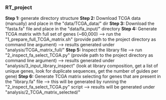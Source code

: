 ### RT_project
**Step 1:** generate directory structure
**Step 2:** Download TCGA data (manually) and place in the "data/TCGA_data/" dir
**Step 3:** Download the "fasta.fa" file and place in the "data/fa_input/" directory
**Step 4:** Generate TCGA matrix with full set of genes (~60,000) --> run the "1_prepare_full_TCGA_matrix.sh" (provide path to the project directory as command line argument) --> results generated under "analysis/TCGA_matrix_full/"
**Step 5:** Inspect the library file --> run "2_inspect_fa_select_TCGA.py" (provide path to the project directory as command line argument) --> results generated under "analysis/3_input_library_inspect" (look at library composition, get a list of unique genes, look for duplicate sequences, get the number of guides per gene)
**Step 6:** Generate TCGA matrix selecting for genes that are present in the "library.fa" file --> this will be generated by running the "2_inspect_fa_select_TCGA.py" script --> results will be generated under "analysis/2_TCGA_matrix_selected/"
